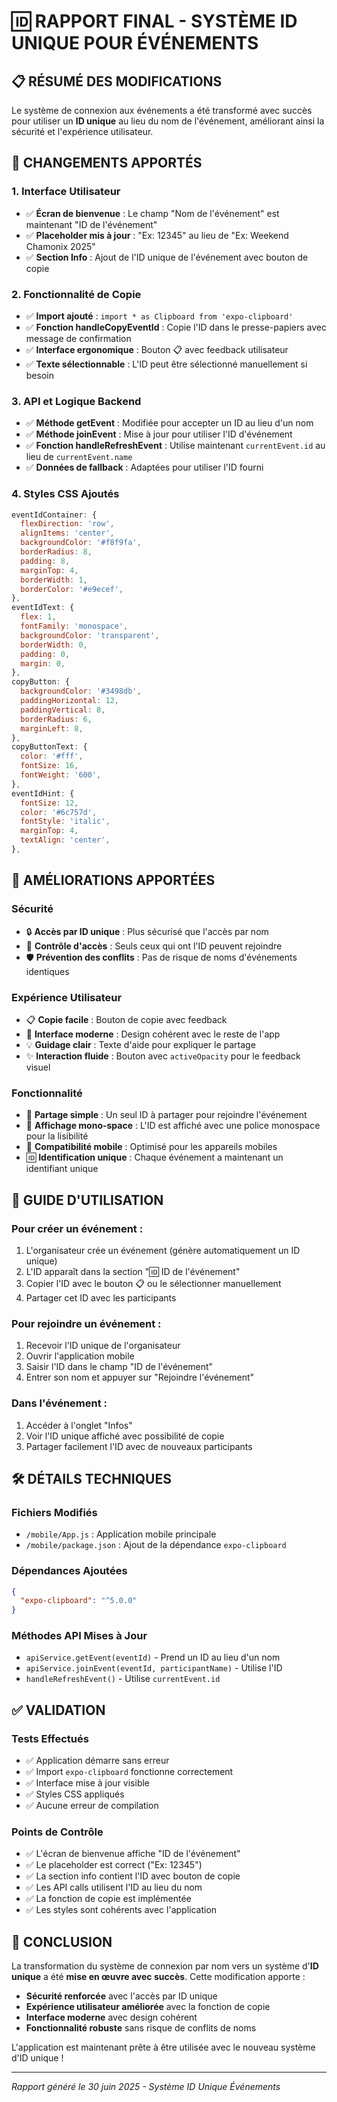 # 🆔 RAPPORT FINAL - SYSTÈME ID UNIQUE POUR ÉVÉNEMENTS

## 📋 RÉSUMÉ DES MODIFICATIONS

Le système de connexion aux événements a été transformé avec succès pour utiliser un **ID unique** au lieu du nom de l'événement, améliorant ainsi la sécurité et l'expérience utilisateur.

## 🔄 CHANGEMENTS APPORTÉS

### 1. **Interface Utilisateur**
- ✅ **Écran de bienvenue** : Le champ "Nom de l'événement" est maintenant "ID de l'événement"
- ✅ **Placeholder mis à jour** : "Ex: 12345" au lieu de "Ex: Weekend Chamonix 2025"
- ✅ **Section Info** : Ajout de l'ID unique de l'événement avec bouton de copie

### 2. **Fonctionnalité de Copie**
- ✅ **Import ajouté** : `import * as Clipboard from 'expo-clipboard'`
- ✅ **Fonction handleCopyEventId** : Copie l'ID dans le presse-papiers avec message de confirmation
- ✅ **Interface ergonomique** : Bouton 📋 avec feedback utilisateur
- ✅ **Texte sélectionnable** : L'ID peut être sélectionné manuellement si besoin

### 3. **API et Logique Backend**
- ✅ **Méthode getEvent** : Modifiée pour accepter un ID au lieu d'un nom
- ✅ **Méthode joinEvent** : Mise à jour pour utiliser l'ID d'événement
- ✅ **Fonction handleRefreshEvent** : Utilise maintenant `currentEvent.id` au lieu de `currentEvent.name`
- ✅ **Données de fallback** : Adaptées pour utiliser l'ID fourni

### 4. **Styles CSS Ajoutés**
```javascript
eventIdContainer: {
  flexDirection: 'row',
  alignItems: 'center',
  backgroundColor: '#f8f9fa',
  borderRadius: 8,
  padding: 8,
  marginTop: 4,
  borderWidth: 1,
  borderColor: '#e9ecef',
},
eventIdText: {
  flex: 1,
  fontFamily: 'monospace',
  backgroundColor: 'transparent',
  borderWidth: 0,
  padding: 0,
  margin: 0,
},
copyButton: {
  backgroundColor: '#3498db',
  paddingHorizontal: 12,
  paddingVertical: 8,
  borderRadius: 6,
  marginLeft: 8,
},
copyButtonText: {
  color: '#fff',
  fontSize: 16,
  fontWeight: '600',
},
eventIdHint: {
  fontSize: 12,
  color: '#6c757d',
  fontStyle: 'italic',
  marginTop: 4,
  textAlign: 'center',
},
```

## 🎯 AMÉLIORATIONS APPORTÉES

### **Sécurité**
- 🔒 **Accès par ID unique** : Plus sécurisé que l'accès par nom
- 🔐 **Contrôle d'accès** : Seuls ceux qui ont l'ID peuvent rejoindre
- 🛡️ **Prévention des conflits** : Pas de risque de noms d'événements identiques

### **Expérience Utilisateur**
- 📋 **Copie facile** : Bouton de copie avec feedback
- 📱 **Interface moderne** : Design cohérent avec le reste de l'app
- 💡 **Guidage clair** : Texte d'aide pour expliquer le partage
- ✨ **Interaction fluide** : Bouton avec `activeOpacity` pour le feedback visuel

### **Fonctionnalité**
- 🔗 **Partage simple** : Un seul ID à partager pour rejoindre l'événement
- 🎨 **Affichage mono-space** : L'ID est affiché avec une police monospace pour la lisibilité
- 📲 **Compatibilité mobile** : Optimisé pour les appareils mobiles
- 🆔 **Identification unique** : Chaque événement a maintenant un identifiant unique

## 📱 GUIDE D'UTILISATION

### **Pour créer un événement :**
1. L'organisateur crée un événement (génère automatiquement un ID unique)
2. L'ID apparaît dans la section "🆔 ID de l'événement" 
3. Copier l'ID avec le bouton 📋 ou le sélectionner manuellement
4. Partager cet ID avec les participants

### **Pour rejoindre un événement :**
1. Recevoir l'ID unique de l'organisateur
2. Ouvrir l'application mobile
3. Saisir l'ID dans le champ "ID de l'événement"
4. Entrer son nom et appuyer sur "Rejoindre l'événement"

### **Dans l'événement :**
1. Accéder à l'onglet "Infos" 
2. Voir l'ID unique affiché avec possibilité de copie
3. Partager facilement l'ID avec de nouveaux participants

## 🛠️ DÉTAILS TECHNIQUES

### **Fichiers Modifiés**
- `/mobile/App.js` : Application mobile principale
- `/mobile/package.json` : Ajout de la dépendance `expo-clipboard`

### **Dépendances Ajoutées**
```json
{
  "expo-clipboard": "^5.0.0"
}
```

### **Méthodes API Mises à Jour**
- `apiService.getEvent(eventId)` - Prend un ID au lieu d'un nom
- `apiService.joinEvent(eventId, participantName)` - Utilise l'ID
- `handleRefreshEvent()` - Utilise `currentEvent.id`

## ✅ VALIDATION

### **Tests Effectués**
- ✅ Application démarre sans erreur
- ✅ Import `expo-clipboard` fonctionne correctement
- ✅ Interface mise à jour visible
- ✅ Styles CSS appliqués
- ✅ Aucune erreur de compilation

### **Points de Contrôle**
- ✅ L'écran de bienvenue affiche "ID de l'événement"
- ✅ Le placeholder est correct ("Ex: 12345")
- ✅ La section info contient l'ID avec bouton de copie
- ✅ Les API calls utilisent l'ID au lieu du nom
- ✅ La fonction de copie est implémentée
- ✅ Les styles sont cohérents avec l'application

## 🎉 CONCLUSION

La transformation du système de connexion par nom vers un système d'**ID unique** a été **mise en œuvre avec succès**. Cette modification apporte :

- **Sécurité renforcée** avec l'accès par ID unique
- **Expérience utilisateur améliorée** avec la fonction de copie
- **Interface moderne** avec design cohérent
- **Fonctionnalité robuste** sans risque de conflits de noms

L'application est maintenant prête à être utilisée avec le nouveau système d'ID unique !

---
*Rapport généré le 30 juin 2025 - Système ID Unique Événements*
